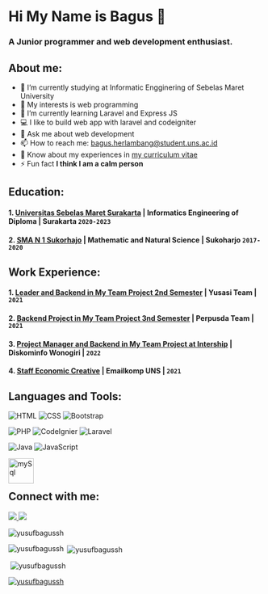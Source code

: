 # Hi My Name is Bagus 👋
### A Junior programmer and web development enthusiast.
## About me:
- 🔭 I’m currently studying at Informatic Engginering of Sebelas Maret University
- 🤔 My interests  is web programming
- 🌱 I’m currently learning Laravel and Express JS
- 💻 I like to build web app with laravel and codeigniter
- 💬 Ask me about web development
- 📫 How to reach me: bagus.herlambang@student.uns.ac.id
- 📄 Know about my experiences in [my curriculum vitae](https://www.cakeresume.com/yusuf-bagus-sungging-herlambang)
- ⚡ Fun fact **I think I am a calm person**

## Education:

#### 1. [Universitas Sebelas Maret Surakarta](https://uns.ac.id/) | Informatics Engineering of Diploma | Surakarta `2020-2023`
#### 2. [SMA N 1 Sukorhajo](https://www.sman1sukoharjo.sch.id/) | Mathematic and Natural Science | Sukoharjo `2017-2020`

## Work Experience:
#### 1. [Leader and Backend in My Team Project 2nd Semester]() | Yusasi Team |  `2021`
#### 2. [Backend Project in My Team Project 3nd Semester]() | Perpusda Team | `2021`
#### 3. [Project Manager and Backend in My Team Project at Intership](http://203.6.149.156:8028/) | Diskominfo Wonogiri | `2022`
#### 4. [Staff Economic Creative]() | Emailkomp UNS | `2021`

## Languages and Tools:

![HTML](https://img.shields.io/badge/html5%20-%23E34F26.svg?&style=for-the-badge&logo=html5&logoColor=white) ![CSS](https://img.shields.io/badge/css3%20-%231572B6.svg?&style=for-the-badge&logo=css3&logoColor=white) ![Bootstrap](https://img.shields.io/badge/bootstrap%20-%23563D7C.svg?&style=for-the-badge&logo=bootstrap&logoColor=white) 

![PHP](https://img.shields.io/badge/php-%23777BB4.svg?&style=for-the-badge&logo=php&logoColor=white) ![CodeIgnier](https://img.shields.io/badge/-CodeIgniter-black?style=for-the-badge&logo=codeigniter) ![Laravel](https://img.shields.io/badge/laravel%20-%23FF2D20.svg?&style=for-the-badge&logo=laravel&logoColor=white)

![Java](https://img.shields.io/badge/java-%23ED8B00.svg?&style=for-the-badge&logo=java&logoColor=white) ![JavaScript](https://img.shields.io/badge/javascript%20-%23323330.svg?&style=for-the-badge&logo=javascript&logoColor=%23F7DF1E)

<img align="left" alt="mySql" width="50px" src="https://www.mysql.com/common/logos/logo-mysql-170x115.png" style="padding-right:10px;" />
<br><br>

## Connect with me:

<p>
  <a href="https://wa.me/6289670198915?text=Hai...">
    <img src="https://img.shields.io/badge/WHATSAPP-%2325D366.svg?&style=for-the-badge&logo=whatsapp&logoColor=white" />    
  </a>
  <a href="https://instagram.com/yusufbagussh">
    <img src="https://img.shields.io/badge/instagram-%23E4405F.svg?&style=for-the-badge&logo=instagram&logoColor=white" />        
  </a>
</p>

<p align="left"> <img src="https://komarev.com/ghpvc/?username=yusufbagussh&label=Profile%20views&color=0e75b6&style=flat" alt="yusufbagussh" /> </p>

<p><img align="left" src="https://github-readme-stats.vercel.app/api/top-langs?username=yusufbagussh&show_icons=true&locale=en&layout=compact" alt="yusufbagussh" /></p>

<p>&nbsp;<img align="center" src="https://github-readme-stats.vercel.app/api?username=yusufbagussh&show_icons=true&locale=en" alt="yusufbagussh" /></p>

<p>&nbsp;<img align="center" src="https://github-readme-streak-stats.herokuapp.com/?user=yusufbagussh&" alt="yusufbagussh" /></p>

<p align="left"> <a href="https://github.com/ryo-ma/github-profile-trophy"><img src="https://github-profile-trophy.vercel.app/?username=yusufbagussh" alt="yusufbagussh" /></a> </p>
